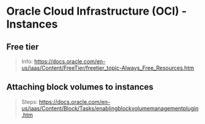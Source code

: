 # Oracle Cloud Infrastructure (OCI) - Instances

## Free tier

> Info: https://docs.oracle.com/en-us/iaas/Content/FreeTier/freetier_topic-Always_Free_Resources.htm

## Attaching block volumes to instances

> Steps: https://docs.oracle.com/en-us/iaas/Content/Block/Tasks/enablingblockvolumemanagementplugin.htm

